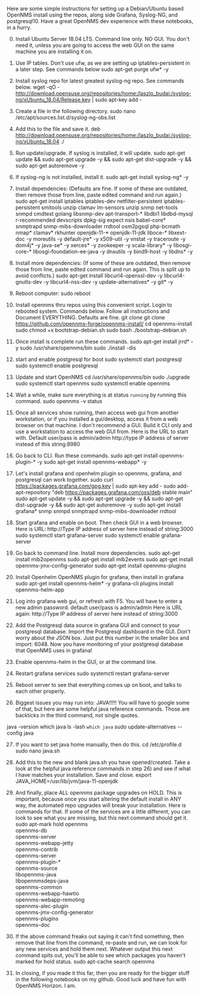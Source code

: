 Here are some simple instructions for setting up a Debian/Ubuntu based OpenNMS install using the repos, along side Grafana, Syslog-NG, and postgresql10.
Have a great OpenNMS dev experience with these notebooks, in a hurry.

0) Install Ubuntu Server 18.04 LTS. Command line only. NO GUI. You don't need it, unless you are going to access the web GUI on the same machine you are installing it on.

1) Use IP tables. Don't use ufw, as we are setting up iptables-persistent in a later step. See commands below
sudo apt-get purge ufw* -y

2) Install syslog repo for latest greatest syslog-ng repo. See commands below.
wget -qO - http://download.opensuse.org/repositories/home:/laszlo_budai:/syslog-ng/xUbuntu_18.04/Release.key | sudo apt-key add -

3) Create a file in the following directory.
sudo nano /etc/apt/sources.list.d/syslog-ng-obs.list

4) Add this to the file and save it.
deb http://download.opensuse.org/repositories/home:/laszlo_budai:/syslog-ng/xUbuntu_18.04 ./

5) Run update/upgrade. If syslog is installed, it will update.
sudo apt-get update && sudo apt-get upgrade -y && sudo apt-get dist-upgrade -y && sudo apt-get autoremove -y

6) If syslog-ng is not installed, install it.
sudo apt-get install syslog-ng* -y

7) Install dependencies: (Defaults are fine. If some of these are outdated, then remove those from line, paste edited command and run again.)
sudo apt-get install iptables iptables-dev netfilter-persistent iptables-persistent smitools unzip clamav lm-sensors unzip snmp net-tools snmpd cmdtest golang libsnmp-dev apt-transport-* libdbi1 libdbd-mysql r-recommended devscripts dpkg-sig expect nsis babel-core* snmptrapd snmp-mibs-downloader rrdtool osm2pgsql php-bcmath nmap* clamav* rkhunter openjdk-11-* openjdk-11-jdk liboce-* libxext-doc -y moreutils -y default-jre* -y x509-util -y vnstat -y traceroute -y dom4j* -y java-se* -y xerces* -y zookeeper -y scala-library* -y libosgi-core-* libosgi-foundation-ee-java -y dnsutils -y bind9-host -y libdns* -y

8) Install more dependencies:  (If some of these are outdated, then remove those from line, paste edited command and run again. This is split up to avoid conflicts.)
sudo apt-get install libcurl4-openssl-dev -y libcurl4-gnutls-dev -y libcurl4-nss-dev -y update-alternatives* -y git* -y

9) Reboot computer:
sudo reboot

10) Install opennms thru repos using this convenient script. Login to rebooted system. Commands below. Follow all instructions and Document EVERYTHING. Defaults are fine.
git clone git clone https://github.com/opennms-forge/opennms-install/
cd opennms-install
sudo chmod +x bootstrap-debian.sh
sudo bash ./bootstrap-debian.sh

11) Once install is complete run these commands.
sudo apt-get install jrrd* -y
sudo /usr/share/opennms/bin
sudo ./install -dis

12) start and enable postgresql for boot
sudo systemctl start postgresql
sudo systemctl enable postgresql

13) Update and start OpenNMS
cd /usr/share/opennms/bin
sudo ./upgrade
sudo systemctl start opennms
sudo systemctl enable opennms

14) Wait a while, make sure everything is at status `running` by running this command.
sudo opennms -v status

15) Once all services show running, then access web gui from another workstation, or if you installed a gui/desktop, access it from a web browser on that machine. I don't recommend a GUI. Build it CLI only and use a workstation to access the web GUI from. Here is the URL to start with. Default user/pass is admin/admin
http://type IP address of server instead of this string:8980

16) Go back to CLI. Run these commands.
sudo apt-get install opennms-plugin-* -y
sudo apt-get install opennms-webapp* -y

17) Let's install grafana and openhelm plugin so opennms, grafana, and postgresql can work together.
sudo curl https://packages.grafana.com/gpg.key | sudo apt-key add -
sudo add-apt-repository "deb https://packages.grafana.com/oss/deb stable main"
sudo apt-get update -y && sudo apt-get upgrade -y && sudo apt-get dist-upgrade -y && sudo apt-get autoremove -y
sudo apt-get install grafana* snmp snmpd snmptrapd snmp-mibs-downloader rrdtool

18) Start grafana and enable on boot. Then check GUI in a web browser. Here is URL:  http://Type IP address of server here instead of string:3000
sudo systemctl start grafana-server
sudo systemctl enable grafana-server

19) Go back to command line. Install more dependencies.
sudo apt-get install mib2opennms
sudo apt-get install mib2events
sudo apt-get install opennms-jmx-config-generator
sudo apt-get install opennms-plugins

20) Install Openhelm OpenNMS plugin for grafana, then install in grafana
sudo apt-get install opennms-helm* -y
grafana-cli plugins install opennms-helm-app

21) Log into grafana web gui, or refresh with F5. You will have to enter a new admin password. default user/pass is admin/admin
Here is URL again:  http://Type IP address of server here instead of string:3000

22) Add the Postgresql data source in grafana GUI and connect to your postgresql database.
Import the Postgresql dashboard in the GUI. Don't worry about the JSON box. Just put this number in the smaller box and import:  6048.
Now you have monitoring of your postgresql database that OpenNMS uses in grafana!

23) Enable opennms-helm in the GUI, or at the command line.

24) Restart grafana services
sudo systemctl restart grafana-server

25) Reboot server to see that everything comes up on boot, and talks to each other properly.

26) Biggest issues you may run into: JAVA!!!!!
You will have to google some of that, but here are some helpful java reference commands. Those are backticks in the third command, not single quotes.

java -version
which java
ls -lash `which java`
sudo update-alternatives --config java


27) If you want to set java home manually, then do this.
cd /etc/profile.d
sudo nano java.sh

28) Add this to the new and blank java.sh you have opened/created. Take a look at the helpful java reference commands in step 26) and see if what I have matches your installation. Save and close.
export JAVA_HOME=/usr/lib/jvm/java-11-openjdk

29) And finally, place ALL opennms package upgrades on HOLD. This is important, because once you start altering the default install in ANY way, the automated repo upgrades will break your installation.
Here is commands for that. If some of the services are a little different, you can look to see what you are missing, but this next command should get it.
sudo apt-mark hold opennms \
	opennms-db \
	opennms-server \
	opennms-webapp-jetty \
	opennms-contrib \
	opennms-server \
	opennms-plugin-* \
	opennms-source \
	libopennms-java \
    	libopennmsdeps-java \
    	opennms-common \
	opennms-webapp-hawtio \
	opennms-webapp-remoting \
	opennms-alec-plugin \
	opennms-jmx-config-generator \
	opennms-plugins \
	opennms-doc

30) If the above command freaks out saying it can't find something, then remove that line from the command, re-paste and run, we can look for any new services and hold them next.
Whatever output this next command spits out, you'll be able to see which packages you haven't marked for hold status.
sudo apt-cache search opennms

31) In closing, if you made it this far, then you are ready for the bigger stuff in the following notebooks on my github. Good luck and have fun with OpenNMS Horizon. I am.














